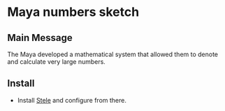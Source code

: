 # Maya numbers sketch

## Main Message
The Maya developed a mathematical system that allowed them to denote and calculate very large numbers.

## Install
+ Install [Stele](https://github.com/scimusmn/stele) and configure from there. 
